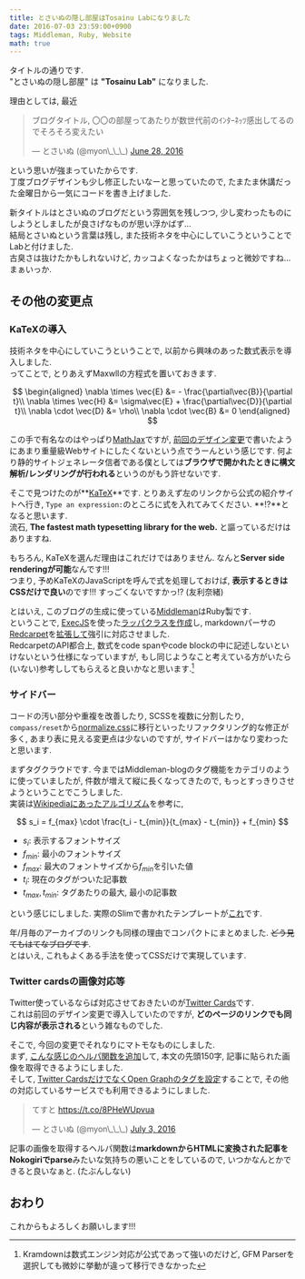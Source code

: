 ```yaml
---
title: とさいぬの隠し部屋はTosainu Labになりました
date: 2016-07-03 23:59:00+0900
tags: Middleman, Ruby, Website
math: true
---
```


タイトルの通りです.  
"とさいぬの隠し部屋" は **"Tosainu Lab"** になりました.

理由としては, 最近

<blockquote class="twitter-tweet tw-align-center" data-partner="tweetdeck"><p lang="ja" dir="ltr">ブログタイトル, 〇〇の部屋ってあたりが数世代前のｲﾝﾀｰﾈｯﾂ感出してるのでそろそろ変えたい</p>&mdash; とさいぬ (@myon\_\_\_) <a href="https://twitter.com/myon___/status/747791333436186624">June 28, 2016</a></blockquote>
<script async src="//platform.twitter.com/widgets.js" charset="utf-8"></script>

という思いが強まっていたからです.  
丁度ブログデザインも少し修正したいなーと思っていたので, たまたま休講だった金曜日から一気にコードを書き上げました.

新タイトルはとさいぬのブログだという雰囲気を残しつつ, 少し変わったものにしようとしましたが良さげなものが思い浮かばず...  
結局とさいぬという言葉は残し, また技術ネタを中心にしていこうということでLabと付けました.  
古臭さは抜けたかもしれないけど, カッコよくなったかはちょっと微妙ですね...  
まぁいっか.

<!--more-->

## その他の変更点

### KaTeXの導入

技術ネタを中心にしていこうということで, 以前から興味のあった数式表示を導入しました.  
ってことで, とりあえずMaxwllの方程式を置いておきます.

$$
\begin{aligned}
\nabla \times \vec{E} &= - \frac{\partial\vec{B}}{\partial t}\\
\nabla \times \vec{H} &= \sigma\vec{E} + \frac{\partial\vec{D}}{\partial t}\\
\nabla \cdot \vec{D} &= \rho\\
\nabla \cdot \vec{B} &= 0
\end{aligned}
$$

この手で有名なのはやっぱり[MathJax](https://www.mathjax.org/)ですが, [前回のデザイン変更](/entry/2014/12/24/new_blog_theme/)で書いたようにあまり重量級Webサイトにしたくないという点でうーんという感じです. 何より静的サイトジェネレータ信者である僕としては**ブラウザで開かれたときに構文解析/レンダリングが行われる**というのがもう許せないです.

そこで見つけたのが**[KaTeX](https://khan.github.io/KaTeX/)**です. とりあえず左のリンクから公式の紹介サイトへ行き, `Type an expression:`のところに式を入れてみてください. **!?**となると思います.  
流石, **The fastest math typesetting library for the web.** と謳っているだけはありますね.

もちろん, KaTeXを選んだ理由はこれだけではありません. なんと**Server side renderingが可能**なんです!!!  
つまり, 予めKaTeXのJavaScriptを呼んで式を処理しておけば, **表示するときはCSSだけで良い**のです!!! すっごくないですかっ!? (友利奈緒)

とはいえ, このブログの生成に使っている[Middleman](https://middlemanapp.com/)はRuby製です.  
ということで, [ExecJS](https://github.com/rails/execjs)を使った[ラッパクラスを作成](https://github.com/Tosainu/blog/blob/8e9fa81b873719f107016e47f5b1d6c39e4e15fb/lib/katex.rb)し, markdownパーサの[Redcarpet](https://github.com/vmg/redcarpet)を[拡張して](https://github.com/Tosainu/blog/blob/8e9fa81b873719f107016e47f5b1d6c39e4e15fb/lib/custom_renderer.rb)強引に対応させました.  
RedcarpetのAPI都合上, 数式をcode spanやcode blockの中に記述しないといけないという仕様になっていますが, もし同じようなこと考えている方がいたら(いない)参考ししてもらえると良いかなと思います.[^1]

[^1]: Kramdownは数式エンジン対応が公式であって強いのだけど, GFM Parserを選択しても微妙に挙動が違って移行できなかった

### サイドバー

コードの汚い部分や重複を改善したり, SCSSを複数に分割したり, `compass/reset`から[normalize.css](https://necolas.github.io/normalize.css/)に移行といったリファクタリング的な修正が多く, あまり表に見える変更点は少ないのですが, サイドバーはかなり変わったと思います.

まずタグクラウドです. 今まではMiddleman-blogのタグ機能をカテゴリのように使っていましたが, 件数が増えて縦に長くなってきたので, もっとすっきりさせようということでこうしました.  
実装は[Wikipediaにあったアルゴリズム](https://en.wikipedia.org/wiki/Tag_cloud#Creation_of_a_tag_cloud)を参考に,

$$
s_i = f_{max} \cdot \frac{t_i - t_{min}}{t_{max} - t_{min}} + f_{min}
$$

- $s_i$: 表示するフォントサイズ
- $f_{min}$: 最小のフォントサイズ
- $f_{max}$: 最大のフォントサイズから$f_{min}$を引いた値
- $t_i$: 現在のタグがついた記事数
- $t_{max}, t_{min}$: タグあたりの最大, 最小の記事数

という感じにしました. 実際のSlimで書かれたテンプレートが[これ](https://github.com/Tosainu/blog/blob/8e9fa81b873719f107016e47f5b1d6c39e4e15fb/source/partials/_sidebar.slim#L24-L36)です.

年/月毎のアーカイブのリンクも同様の理由でコンパクトにまとめました. ~~どう見てもはてなブログです~~.  
とはいえ, これもよくある手法を使ってCSSだけで実現しています.

### Twitter cardsの画像対応等

Twitter使っているならば対応させておきたいのが[Twitter Cards](https://dev.twitter.com/cards/overview)です.  
これは前回のデザイン変更で導入していたのですが, **どのページのリンクでも同じ内容が表示される**という雑なものでした.

そこで, 今回の変更でそれなりにマトモなものにしました.  
まず, [こんな感じのヘルパ関数を追加](https://github.com/Tosainu/blog/blob/8e9fa81b873719f107016e47f5b1d6c39e4e15fb/helpers/custom_helpers.rb#L23-L41)して, 本文の先頭150字, 記事に貼られた画像を取得できるようにしました.  
そして, [Twitter CardsだけでなくOpen Graphのタグを設定](https://github.com/Tosainu/blog/blob/8e9fa81b873719f107016e47f5b1d6c39e4e15fb/source/layouts/default.slim#L10-L21)することで, その他の対応しているサービスでも利用できるようにしました.

<blockquote class="twitter-tweet tw-align-center" data-lang="en"><p lang="ja" dir="ltr">てすと <a href="https://t.co/8PHeWUpvua">https://t.co/8PHeWUpvua</a></p>&mdash; とさいぬ (@myon\_\_\_) <a href="https://twitter.com/myon___/status/749618315903971328">July 3, 2016</a></blockquote>
<script async src="//platform.twitter.com/widgets.js" charset="utf-8"></script>

記事の画像を取得するヘルパ関数は**markdownからHTMLに変換された記事をNokogiriでparse**みたいな気持ちの悪いことをしているので, いつかなんとかできると良いなぁと. (たぶんしない)

## おわり

これからもよろしくお願いします!!!

